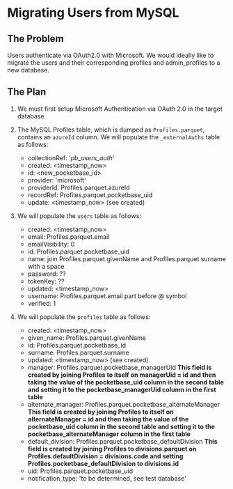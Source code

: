 # Migrating Users from MySQL

## The Problem

Users authenticate via OAuth2.0 with Microsoft. We would ideally like to migrate the users and their corresponding profiles and admin_profiles to a new database.

## The Plan

1. We must first setup Microsoft Authentication via OAuth 2.0 in the target database.

2. The MySQL Profiles table, which is dumped as `Profiles.parquet`, contains an `azureId` column. We will populate the `_externalAuths` table as follows:

    - collectionRef: '_pb_users_auth_'
    - created: <timestamp_now>
    - id: <new_pocketbase_id>
    - provider: 'microsoft'
    - providerId: Profiles.parquet.azureId
    - recordRef: Profiles.parquet.pocketbase_uid
    - update: <timestamp_now> (see created)

3. We will populate the `users` table as follows:

    - created: <timestamp_now>
    - email: Profiles.parquet.email
    - emailVisibility: 0
    - id: Profiles.parquet.pocketbase_uid
    - name: join Profiles.parquet.givenName and Profiles.parquet.surname with a space
    - password: ??
    - tokenKey: ??
    - updated: <timestamp_now>
    - username: Profiles.parquet.email part before @ symbol
    - verified: 1

4. We will populate the `profiles` table as follows:

    - created: <timestamp_now>
    - given_name: Profiles.parquet.givenName
    - id: Profiles.parquet.pocketbase_id
    - surname: Profiles.parquet.surname
    - updated: <timestamp_now> (see created)
    - manager: Profiles.parquet.pocketbase_managerUid **This field is created by joining Profiles to itself on managerUid = id and then taking the value of the pocketbase_uid column in the second table and setting it to the pocketbase_managerUid column in the first table**
    - alternate_manager: Profiles.parquet.pocketbase_alternateManager **This field is created by joining Profiles to itself on alternateManager = id and then taking the value of the pocketbase_uid column in the second table and setting it to the pocketbase_alternateManager column in the first table**
    - default_division: Profiles.parquet.pocketbase_defaultDivision **This field is created by joining Profiles to divisions.parquet on Profiles.defaultDivision = divisions.code and setting Profiles.pocketbase_defaultDivision to divisions.id**
    - uid: Profiles.parquet.pocketbase_uid
    - notification_type: 'to be determined, see test database'
